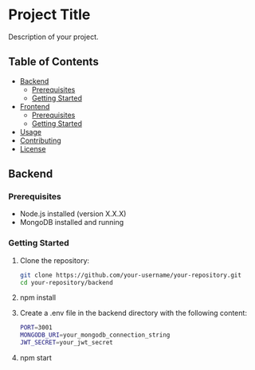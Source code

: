 # Project Title

Description of your project.

## Table of Contents

- [Backend](#backend)
  - [Prerequisites](#prerequisites)
  - [Getting Started](#getting-started)
- [Frontend](#frontend)
  - [Prerequisites](#prerequisites-1)
  - [Getting Started](#getting-started-1)
- [Usage](#usage)
- [Contributing](#contributing)
- [License](#license)

## Backend

### Prerequisites

- Node.js installed (version X.X.X)
- MongoDB installed and running

### Getting Started

1. Clone the repository:

   ```bash
   git clone https://github.com/your-username/your-repository.git
   cd your-repository/backend
2. npm install
3. Create a .env file in the backend directory with the following content:

   ```bash
   PORT=3001
   MONGODB_URI=your_mongodb_connection_string
   JWT_SECRET=your_jwt_secret

4. npm start
